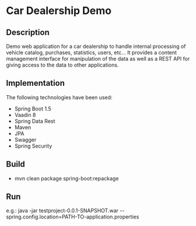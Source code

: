 # Car Dealership Demo
## Description
Demo web application for a car dealership to handle internal processing of vehicle catalog, purchases, statistics, users, etc...
It provides a content management interface for manipulation of the data as well as a REST API for giving access to the data to other applications.
## Implementation
The following technologies have been used:
* Spring Boot 1.5
* Vaadin 8
* Spring Data Rest
* Maven
* JPA
* Swagger
* Spring Security
## Build
* mvn clean package spring-boot:repackage
## Run
e.g.: java -jar testproject-0.0.1-SNAPSHOT.war --spring.config.location=PATH-TO-application.properties

